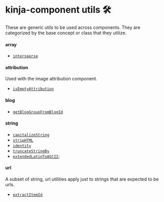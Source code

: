# kinja-component utils :hammer_and_wrench:

These are generic utils to be used across components. They are categorized by the base concept or class that they utilize.

#### array
 - [`intersperse`](./array.js)

#### attribution

Used with the image attribution component.

 - [`isEmptyAttribution`](./attribution.js)

#### blog
 - [`getBlogGroupFromBlogId`](./blog.js)

#### string
 - [`capitalizeString`](./string.js)
 - [`stripHTML`](./string.js)
 - [`identity`](./string.js)
 - [`truncateStringBy`](./string.js)
 - [`extendedLatinToASCII`](./string.js);

#### url

A subset of string, url utilities apply just to strings that are expected to be urls.

 - [`extractItemId`](./url.js)